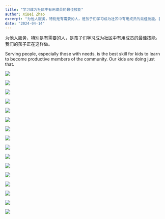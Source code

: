 ```yaml
---
title: "学习成为社区中有用成员的最佳技能"
author: XiBei Zhao
excerpt: "为他人服务，特别是有需要的人，是孩子们学习成为社区中有用成员的最佳技能。我们的孩子正在这样做。"
date: "2024-04-14"
---
```


为他人服务，特别是有需要的人，是孩子们学习成为社区中有用成员的最佳技能。我们的孩子正在这样做。

Serving people, especially those with needs, is the best skill for kids to learn to become productive members of the community. Our kids are doing just that.

![](https://res.cloudinary.com/dhngj18do/image/upload/f_auto,q_auto/v1/images/451874397_473116618686759_413803386971117888_n)

![](https://res.cloudinary.com/dhngj18do/image/upload/f_auto,q_auto/v1/images/452177394_473117228686698_8854994161024440067_n)

![](https://res.cloudinary.com/dhngj18do/image/upload/f_auto,q_auto/v1/images/452231460_473115748686846_7502022578329472336_n)

![](https://res.cloudinary.com/dhngj18do/image/upload/f_auto,q_auto/v1/images/451873495_473117278686693_2796253225962983039_n)

![](https://res.cloudinary.com/dhngj18do/image/upload/f_auto,q_auto/v1/images/452168587_473116935353394_6090943148187892759_n)

![](https://res.cloudinary.com/dhngj18do/image/upload/f_auto,q_auto/v1/images/452046976_473115998686821_6646995771010846183_n)

![](https://res.cloudinary.com/dhngj18do/image/upload/f_auto,q_auto/v1/images/451867384_473116395353448_6288820937686620780_n)

![](https://res.cloudinary.com/dhngj18do/image/upload/f_auto,q_auto/v1/images/451872260_473116588686762_5062645258785948753_n)

![](https://res.cloudinary.com/dhngj18do/image/upload/f_auto,q_auto/v1/images/451867844_473115818686839_7086697112647802203_n)

![](https://res.cloudinary.com/dhngj18do/image/upload/f_auto,q_auto/v1/images/452320884_473117532020001_8912869786429028511_n)

![](https://res.cloudinary.com/dhngj18do/image/upload/f_auto,q_auto/v1/images/452168264_473115988686822_1151922003340477268_n)

![](https://res.cloudinary.com/dhngj18do/image/upload/f_auto,q_auto/v1/images/451873926_473118095353278_2614232253442571100_n)

![](https://res.cloudinary.com/dhngj18do/image/upload/f_auto,q_auto/v1/images/452178618_473118148686606_7555785456748223047_n)

![](https://res.cloudinary.com/dhngj18do/image/upload/f_auto,q_auto/v1/images/452230132_473115782020176_163402532297278690_n)

![](https://res.cloudinary.com/dhngj18do/image/upload/f_auto,q_auto/v1/images/452287342_473115625353525_8305567435721479170_n)

![](https://res.cloudinary.com/dhngj18do/image/upload/f_auto,q_auto/v1/images/451864293_473118198686601_4534681857467489284_n)
